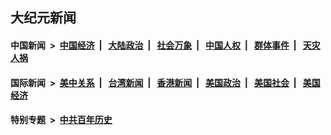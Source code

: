 ## 大纪元新闻

#### 中国新闻 &nbsp;>&nbsp; [中国经济](indexes/ncid283/README.md?07042045) &nbsp;| &nbsp; [大陆政治](indexes/ncid277/README.md?07042045) &nbsp;| &nbsp; [社会万象](indexes/ncid282/README.md?07042045) &nbsp;| &nbsp; [中国人权](indexes/ncid278/README.md?07042045) &nbsp;| &nbsp; [群体事件](indexes/ncid279/README.md?07042045) &nbsp;| &nbsp; [天灾人祸](indexes/ncid280/README.md?07042045)

#### 国际新闻 &nbsp;>&nbsp; [美中关系](indexes/nf1412576/README.md?07042045) &nbsp;| &nbsp; [台湾新闻](indexes/ncid1349361/README.md?07042045) &nbsp;| &nbsp; [香港新闻](indexes/ncid1349362/README.md?07042045) &nbsp;| &nbsp; [美国政治](indexes/ncid1078159/README.md?07042045) &nbsp;| &nbsp; [美国社会](indexes/ncid1078160/README.md?07042045) &nbsp;| &nbsp; [美国经济](indexes/ncid1078158/README.md?07042045)

#### 特别专题 &nbsp;>&nbsp; [中共百年历史](https://github.com/epoch-news/epoch-special/blob/master/README.md?07042045)  
